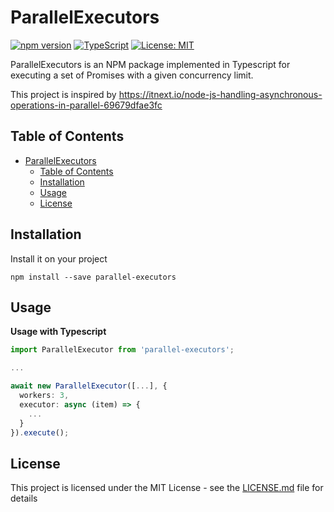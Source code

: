 # ParallelExecutors

[![npm version](https://badge.fury.io/js/parallel-executors.svg)](https://badge.fury.io/js/parallel-executors)
[![TypeScript](https://badgen.net/badge/icon/TypeScript?icon=typescript&label)]()
[![License: MIT](https://img.shields.io/badge/License-MIT-yellow.svg)](https://opensource.org/licenses/MIT)

ParallelExecutors is an NPM package implemented in Typescript for executing a set of Promises with a given concurrency limit.

This project is inspired by https://itnext.io/node-js-handling-asynchronous-operations-in-parallel-69679dfae3fc

## Table of Contents
- [ParallelExecutors](#parallelexecutors)
  - [Table of Contents](#table-of-contents)
  - [Installation](#installation)
  - [Usage](#usage)
  - [License](#license)

## Installation

Install it on your project
```Shell
npm install --save parallel-executors
```

## Usage
**Usage with Typescript**

```typescript
import ParallelExecutor from 'parallel-executors';

...

await new ParallelExecutor([...], {
  workers: 3,
  executor: async (item) => {
    ...
  }
}).execute();

```

## License
This project is licensed under the MIT License - see the [LICENSE.md](LICENSE.md) file for details